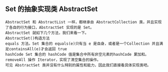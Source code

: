 ## Set 的抽象实现类 AbstractSet
    AbstractSet 和 AbstractList 一样，都继承自 AbstractCollection 类，并且实现了各自的行为接口，AbstractSet 实现的是 Set。
    AbstractSet 就如下几个方法，我们来看一下。
    AbstractSet()构造方法
    equals 方法。Set 集合的 equals(e)只有当 e 是自身，或者是一个Collection 并且满足containsAll(e)才会返回 true
    hashCode Set 集合的 hashCode 值是集合中所有非空元素的hashCode 累加和。
    removeAll 操作 Iterator，实现了清空集合的操作。
    可见 AbstractSet 类并没有什么特别的属性和能力，因此我们直接看具体实现类吧。
